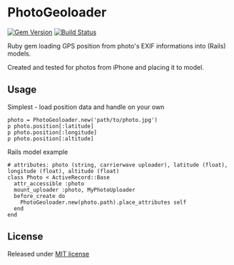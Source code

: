 PhotoGeoloader
===============

[![Gem Version](https://badge.fury.io/rb/photo_geoloader.png)](http://badge.fury.io/rb/photo_geoloader)
[![Build Status](https://travis-ci.org/aufi/photo_geoloader.png)](https://travis-ci.org/aufi/photo_geoloader)

Ruby gem loading GPS position from photo's EXIF informations into (Rails) models.

Created and tested for photos from iPhone and placing it to model.

Usage
-----
Simplest - load position data and handle on your own
```
photo = PhotoGeoloader.new('path/to/photo.jpg')
p photo.position[:latitude]
p photo.position[:longitude]
p photo.position[:altitude]
```
Rails model example
```
# attributes: photo (string, carrierwave uploader), latitude (float), longitude (float), altitude (float)
class Photo < ActiveRecord::Base
  attr_accessible :photo
  mount_uploader :photo, MyPhotoUploader
  before_create do
    PhotoGeoloader.new(photo.path).place_attributes self
  end
end
```

License
-------
Released under [MIT license](https://github.com/aufi/photo_geoloader/blob/master/LICENSE)